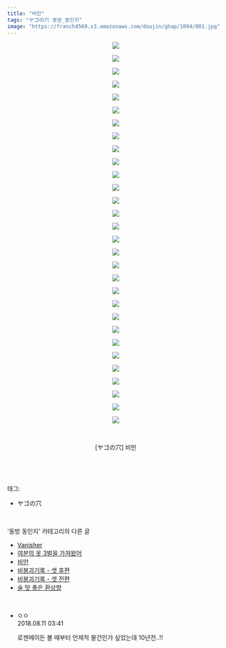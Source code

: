 ```yaml
---
title: "비만"
tags: "ヤゴの穴 동방_동인지"
image: "https://franch4569.s3.amazonaws.com/doujin/ghap/1094/001.jpg"
---
```

<div class="article">
<p style="text-align: center; clear: none; float: none;"><img src="{{ site.imgserver2 }}/ghap/1094/001.jpg"/></p>
<p style="text-align: center; clear: none; float: none;"><img src="{{ site.imgserver2 }}/ghap/1094/002.jpg"/></p>
<p style="text-align: center; clear: none; float: none;"><img src="{{ site.imgserver2 }}/ghap/1094/003.jpg"/></p>
<p style="text-align: center; clear: none; float: none;"><img src="{{ site.imgserver2 }}/ghap/1094/004.jpg"/></p>
<p style="text-align: center; clear: none; float: none;"><img src="{{ site.imgserver2 }}/ghap/1094/005.jpg"/></p>
<p style="text-align: center; clear: none; float: none;"><img src="{{ site.imgserver2 }}/ghap/1094/006.jpg"/></p>
<p style="text-align: center; clear: none; float: none;"><img src="{{ site.imgserver2 }}/ghap/1094/007.jpg"/></p>
<p style="text-align: center; clear: none; float: none;"><img src="{{ site.imgserver2 }}/ghap/1094/008.jpg"/></p>
<p style="text-align: center; clear: none; float: none;"><img src="{{ site.imgserver2 }}/ghap/1094/009.jpg"/></p>
<p style="text-align: center; clear: none; float: none;"><img src="{{ site.imgserver2 }}/ghap/1094/010.jpg"/></p>
<p style="text-align: center; clear: none; float: none;"><img src="{{ site.imgserver2 }}/ghap/1094/011.jpg"/></p>
<p style="text-align: center; clear: none; float: none;"><img src="{{ site.imgserver2 }}/ghap/1094/012.jpg"/></p>
<p style="text-align: center; clear: none; float: none;"><img src="{{ site.imgserver2 }}/ghap/1094/013.jpg"/></p>
<p style="text-align: center; clear: none; float: none;"><img src="{{ site.imgserver2 }}/ghap/1094/014.jpg"/></p>
<p style="text-align: center; clear: none; float: none;"><img src="{{ site.imgserver2 }}/ghap/1094/015.jpg"/></p>
<p style="text-align: center; clear: none; float: none;"><img src="{{ site.imgserver2 }}/ghap/1094/016.jpg"/></p>
<p style="text-align: center; clear: none; float: none;"><img src="{{ site.imgserver2 }}/ghap/1094/017.jpg"/></p>
<p style="text-align: center; clear: none; float: none;"><img src="{{ site.imgserver2 }}/ghap/1094/018.jpg"/></p>
<p style="text-align: center; clear: none; float: none;"><img src="{{ site.imgserver2 }}/ghap/1094/019.jpg"/></p>
<p style="text-align: center; clear: none; float: none;"><img src="{{ site.imgserver2 }}/ghap/1094/020.jpg"/></p>
<p style="text-align: center; clear: none; float: none;"><img src="{{ site.imgserver2 }}/ghap/1094/021.jpg"/></p>
<p style="text-align: center; clear: none; float: none;"><img src="{{ site.imgserver2 }}/ghap/1094/022.jpg"/></p>
<p style="text-align: center; clear: none; float: none;"><img src="{{ site.imgserver2 }}/ghap/1094/023.jpg"/></p>
<p style="text-align: center; clear: none; float: none;"><img src="{{ site.imgserver2 }}/ghap/1094/024.jpg"/></p>
<p style="text-align: center; clear: none; float: none;"><img src="{{ site.imgserver2 }}/ghap/1094/025.jpg"/></p>
<p style="text-align: center; clear: none; float: none;"><img src="{{ site.imgserver2 }}/ghap/1094/026.jpg"/></p>
<p style="text-align: center; clear: none; float: none;"><img src="{{ site.imgserver2 }}/ghap/1094/027.jpg"/></p>
<p style="text-align: center; clear: none; float: none;"><img src="{{ site.imgserver2 }}/ghap/1094/028.jpg"/></p>
<p style="text-align: center; clear: none; float: none;"><img src="{{ site.imgserver2 }}/ghap/1094/029.jpg"/></p>
<p style="text-align: center; clear: none; float: none;"><img src="{{ site.imgserver2 }}/ghap/1094/030.jpg"/></p>
<p style="text-align: center; clear: none; float: none;"><br/></p>
<p style="text-align: center; clear: none; float: none;">[ヤゴの穴] 비만</p>
<p><br/></p>
</div><br/>
<div class="tagTrail">
<p>태그: </p>
<ul>
<li>ヤゴの穴</li>
</ul>
</div><br/>
<div class="another">
<p>'동방 동인지' 카테고리의 다른 글</p>
<ul>
<li><a href="/ghap_1096">Vanisher</a></li>
<li><a href="/ghap_1095">여분의 옷 3벌을 가져왔어</a></li>
<li><a href="/ghap_1094">비만</a></li>
<li><a href="/ghap_1093">비봉괴기록 - 셋 후편</a></li>
<li><a href="/ghap_1092">비봉괴기록 - 셋 전편</a></li>
<li><a href="/ghap_1091">술 맛 좋은 환상향</a></li>
</ul>
</div><br/>
<div class="cb_module cb_fluid">
<div class="cb_wrt cb_profile">
<div class="comment">
<ul>
<li class="cb_thumb_off" id="comment15305665">
<div class="cb_comment_area">
<div class="cb_info_area">
<div class="cb_section">
<span class="cb_nick_name">ㅇㅇ</span>
</div>
<div class="cb_section">
<span class="cb_date">2018.08.11 03:41 </span>
</div>
</div>
<div class="cb_dsc_comment">
<p class="cb_dsc">
											로젠메이든 볼 때부터 언제적 물건인가 싶었는데 10년전..!!
										</p>
</div>
</div></li>
</ul>
</div>
</div><!-- commentList close -->
</div><br/>
